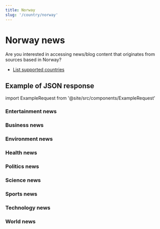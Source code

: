 ```yaml
---
title: Norway
slug: '/country/norway'
---
```


# Norway news

Are you interested in accessing news/blog content that originates from sources based in Norway?

- [List supported countries](/get-articles/countries)

## Example of JSON response

import ExampleRequest from '@site/src/components/ExampleRequest'

### Entertainment news
<ExampleRequest url="https://api.apitube.io/v1/news/articles?limit=2&category=news/Arts_and_Entertainment&country=no"></ExampleRequest>

### Business news
<ExampleRequest url="https://api.apitube.io/v1/news/articles?limit=2&category=news/Business&country=no"></ExampleRequest>

### Environment news
<ExampleRequest url="https://api.apitube.io/v1/news/articles?limit=2&category=news/Environment&country=no"></ExampleRequest>

### Health news
<ExampleRequest url="https://api.apitube.io/v1/news/articles?limit=2&category=news/Health&country=no"></ExampleRequest>

### Politics news
<ExampleRequest url="https://api.apitube.io/v1/news/articles?limit=2&category=news/Politics&country=no"></ExampleRequest>

### Science news
<ExampleRequest url="https://api.apitube.io/v1/news/articles?limit=2&category=news/Science&country=no"></ExampleRequest>

### Sports news
<ExampleRequest url="https://api.apitube.io/v1/news/articles?limit=2&category=news/Sports&country=no"></ExampleRequest>

### Technology news
<ExampleRequest url="https://api.apitube.io/v1/news/articles?limit=2&category=news/Technology&country=no"></ExampleRequest>

### World news
<ExampleRequest url="https://api.apitube.io/v1/news/articles?limit=2&category=news/World&country=no"></ExampleRequest>
